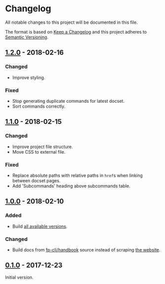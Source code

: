 # Changelog

All notable changes to this project will be documented in this file.

The format is based on [Keep a Changelog](http://keepachangelog.com/)
and this project adheres to [Semantic Versioning](http://semver.org/).

## [1.2.0](https://github.com/fp-cli/dash-docset-generator/compare/v1.1.0...v1.2.0) - 2018-02-16

### Changed

- Improve styling.

### Fixed

- Stop generating duplicate commands for latest docset.
- Sort commands correctly.

## [1.1.0](https://github.com/fp-cli/dash-docset-generator/compare/v1.0.0...v1.1.0) - 2018-02-15

### Changed

- Improve project file structure.
- Move CSS to external file.

### Fixed

- Replace absolute paths with relative paths in `href`s when linking between docset pages.
- Add 'Subcommands' heading above subcommands table.

## [1.0.0](https://github.com/fp-cli/dash-docset-generator/compare/v0.1.0...v1.0.0) - 2018-02-10

### Added

- Build [all available versions](https://github.com/fp-cli/handbook/releases).

### Changed

- Build docs from [fp-cli/handbook](https://github.com/fp-cli/handbook) source instead of scraping [the website](https://developer.finpress.org/cli/commands/).

## [0.1.0](https://github.com/fp-cli/dash-docset-generator/tree/v0.1.0) - 2017-12-23

Initial version.
